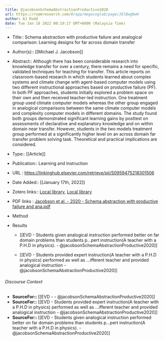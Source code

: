 ```yaml
---
title: @jacobsonSchemaAbstractionProductive2020
url: https://roamresearch.com/#/app/megacoglab/page/JElBwgNwH
author: AJ Rudd
date: Tue Jan 18 2022 00:19:17 GMT+0800 (Malaysia Time)
---
```


- Title:: Schema abstraction with productive failure and analogical comparison: Learning designs for far across domain transfer
- Author(s):: [[Michael J. Jacobson]]
- Abstract:: Although there has been considerable research into knowledge transfer for over a century, there remains a need for specific, validated techniques for teaching for transfer. This article reports on classroom-based research in which students learned about complex systems and climate change with agent-based computer models using two different instructional approaches based on productive failure (PF). In both PF approaches, students initially explored a problem space on their own and then received teacher-led instruction. One treatment group used climate computer models whereas the other group engaged in analogical comparisons between the same climate computer models and complexity computer models in different domains. The study found both groups demonstrated significant learning gains by posttest on assessments of declarative and explanatory knowledge and on within domain near transfer. However, students in the two models treatment group performed at a significantly higher level on an across domain far transfer problem solving task. Theoretical and practical implications are considered.
- Type:: [[Article]]
- Publication:: Learning and Instruction
- URL : https://linkinghub.elsevier.com/retrieve/pii/S0959475218301506
- Date Added:: [[January 17th, 2022]]
- Zotero links:: [Local library](zotero://select/groups/2451508/items/Y8DE8AC5), [Local library](https://www.zotero.org/groups/2451508/items/Y8DE8AC5)
- PDF links : [Jacobson et al. - 2020 - Schema abstraction with productive failure and ana.pdf](zotero://open-pdf/groups/2451508/items/WY9435U7)
- Method
- Results

    - [[EVD - Students given analogical instruction performed better on far domain problems than students p...pert instruction(A teacher with a P.H.D in physics). - @jacobsonSchemaAbstractionProductive2020]]

    - [[EVD - Students provided expert instruction(A teacher with a P.H.D in physics) performed as well as ...ifferent teacher and provided analogical instruction - @jacobsonSchemaAbstractionProductive2020]]

###### Discourse Context

- **SourceFor::** [[EVD -  - @jacobsonSchemaAbstractionProductive2020]]
- **SourceFor::** [[EVD - Students provided expert instruction(A teacher with a P.H.D in physics) performed as well as ...ifferent teacher and provided analogical instruction - @jacobsonSchemaAbstractionProductive2020]]
- **SourceFor::** [[EVD - Students given analogical instruction performed better on far domain problems than students p...pert instruction(A teacher with a P.H.D in physics). - @jacobsonSchemaAbstractionProductive2020]]
